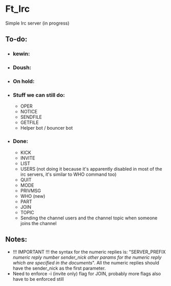 # Ft_Irc
Simple Irc server (in progress)


## To-do:
- ### kewin:

- ### Doush:
     
- ### On hold:

- ### Stuff we can still do:
  - OPER
  - NOTICE
  - SENDFILE
  - GETFILE
  - Helper bot / bouncer bot

- ### Done:
  - KICK
  - INVITE
  - LIST
  - USERS (not doing it because it's apparently disabled in most of the irc servers, it's similar to WHO command too)
  - QUIT
  - MODE
  - PRIVMSG
  - WHO (new)
  - PART
  - JOIN
  - TOPIC
  - Sending the channel users and the channel topic when someone joins the channel

## Notes:
- !!! IMPORTANT !!! the syntax for the numeric replies is: "SERVER_PREFIX *numeric reply number* *sender_nick* *other params for the numeric reply which are specified in the documents*". All the numeric replies should have the sender_nick as the first parameter.
- Need to enforce -i (invite only) flag for JOIN, probably more flags also have to be enforced still
